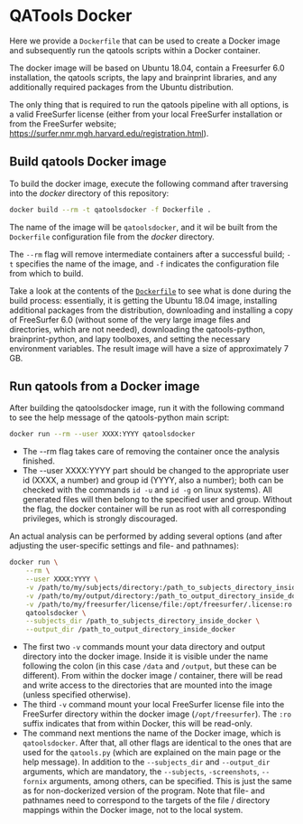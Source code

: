 # QATools Docker 

Here we provide a `Dockerfile` that can be used to create a Docker image and subsequently run the qatools scripts within a Docker container.

The docker image will be based on Ubuntu 18.04, contain a Freesurfer 6.0 installation, the qatools scripts, the lapy and brainprint libraries, and any additionally required packages from the Ubuntu distribution. 

The only thing that is required to run the qatools pipeline with all options, is a valid FreeSurfer license (either from your local FreeSurfer installation or from the FreeSurfer website; https://surfer.nmr.mgh.harvard.edu/registration.html). 

## Build qatools Docker image

To build the docker image, execute the following command after traversing into the *docker* directory of this repository: 

```bash
docker build --rm -t qatoolsdocker -f Dockerfile .
```

The name of the image will be `qatoolsdocker`, and it wil be built from the `Dockerfile` configuration file from the *docker* directory. 

The `--rm` flag will remove intermediate containers after a successful build; `-t` specifies the name of the image, and `-f` indicates the configuration file from which to build. 

Take a look at the contents of the [`Dockerfile`](Dockerfile) to see what is done during the build process: essentially, it is getting the Ubuntu 18.04 image, installing additional packages from the distribution, downloading and installing a copy of FreeSurfer 6.0 (without some of the very large image files and directories, which are not needed), downloading the qatools-python, brainprint-python, and lapy toolboxes, and setting the necessary environment variables. The result image will have a size of approximately 7 GB.

## Run qatools from a Docker image

After building the qatoolsdocker image, run it with the following command to see the help message of the qatools-python main script:

```bash
docker run --rm --user XXXX:YYYY qatoolsdocker
```

* The --rm flag takes care of removing the container once the analysis finished. 
* The --user XXXX:YYYY part should be changed to the appropriate user id (XXXX, a number) and group id (YYYY, also a number); both can be checked with the commands `id -u` and `id -g` on linux systems). All generated files will then belong to the specified user and group. Without the flag, the docker container will be run as root with all corresponding privileges, which is strongly discouraged.

An actual analysis can be performed by adding several options (and after adjusting the user-specific settings and file- and pathnames):

```bash
docker run \
    --rm \
    --user XXXX:YYYY \
    -v /path/to/my/subjects/directory:/path_to_subjects_directory_inside_docker \
    -v /path/to/my/output/directory:/path_to_output_directory_inside_docker \
    -v /path/to/my/freesurfer/license/file:/opt/freesurfer/.license:ro \
    qatoolsdocker \
    --subjects_dir /path_to_subjects_directory_inside_docker \
    --output_dir /path_to_output_directory_inside_docker
```

* The first two `-v` commands mount your data directory and output directory into the docker image. Inside it is visible under the name following the colon (in this case `/data` and `/output`, but these can be different). From within the docker image / container, there will be read and write access to the directories that are mounted into the image (unless specified otherwise).
* The third `-v` command mount your local FreeSurfer license file into the FreeSurfer directory within the docker image (`/opt/freesurfer`). The `:ro` suffix indicates that from within Docker, this will be read-only.
* The command next mentions the name of the Docker image, which is `qatoolsdocker`. After that, all other flags are identical to the ones that are used for the `qatools.py` (which are explained on the main page or the help message). In addition to the `--subjects_dir` and `--output_dir` arguments, which are mandatory, the `--subjects`, `-screenshots`, `--fornix` arguments, among others, can be specified. This is just the same as for non-dockerized version of the program. Note that file- and pathnames need to correspond to the targets of the file / directory mappings within the Docker image, not to the local system. 


